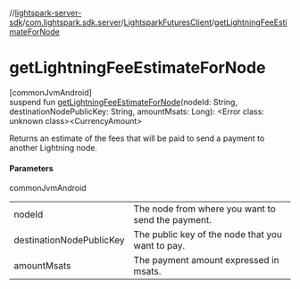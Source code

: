 //[lightspark-server-sdk](../../../index.md)/[com.lightspark.sdk.server](../index.md)/[LightsparkFuturesClient](index.md)/[getLightningFeeEstimateForNode](get-lightning-fee-estimate-for-node.md)

# getLightningFeeEstimateForNode

[commonJvmAndroid]\
suspend fun [getLightningFeeEstimateForNode](get-lightning-fee-estimate-for-node.md)(nodeId: String, destinationNodePublicKey: String, amountMsats: Long): &lt;Error class: unknown class&gt;&lt;CurrencyAmount&gt;

Returns an estimate of the fees that will be paid to send a payment to another Lightning node.

#### Parameters

commonJvmAndroid

| | |
|---|---|
| nodeId | The node from where you want to send the payment. |
| destinationNodePublicKey | The public key of the node that you want to pay. |
| amountMsats | The payment amount expressed in msats. |
